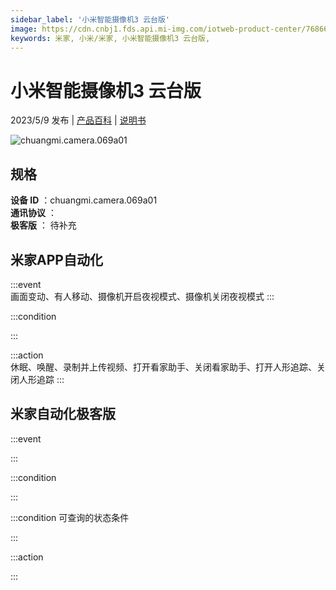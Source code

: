 ```yaml
---
sidebar_label: '小米智能摄像机3 云台版'
image: https://cdn.cnbj1.fds.api.mi-img.com/iotweb-product-center/7686622b89db88ade44af878af1fe9a4_1677749515777.png?GalaxyAccessKeyId=AKVGLQWBOVIRQ3XLEW&Expires=9223372036854775807&Signature=C38j5d05HQZjlC8vo38Lc0eo+Nk=
keywords: 米家, 小米/米家, 小米智能摄像机3 云台版, 
---
```

# 小米智能摄像机3 云台版

2023/5/9 发布 | [产品百科](https://home.mi.com/webapp/content/baike/product/index.html?model=chuangmi.camera.069a01/) | [说明书](https://home.mi.com/views/introduction.html?model=chuangmi.camera.069a01&region=cn)

![chuangmi.camera.069a01](https://cdn.cnbj1.fds.api.mi-img.com/iotweb-product-center/7686622b89db88ade44af878af1fe9a4_1677749515777.png?GalaxyAccessKeyId=AKVGLQWBOVIRQ3XLEW&Expires=9223372036854775807&Signature=C38j5d05HQZjlC8vo38Lc0eo+Nk=)

## 规格  
> 
**设备 ID** ：chuangmi.camera.069a01  
**通讯协议** ：  
**极客版**  ： 待补充 


## 米家APP自动化  

:::event  
画面变动、有人移动、摄像机开启夜视模式、摄像机关闭夜视模式
:::

:::condition  

:::

:::action   
休眠、唤醒、录制并上传视频、打开看家助手、关闭看家助手、打开人形追踪、关闭人形追踪
:::

## 米家自动化极客版  

:::event  

:::

:::condition  

:::

:::condition 可查询的状态条件  

:::

:::action  

:::

        
